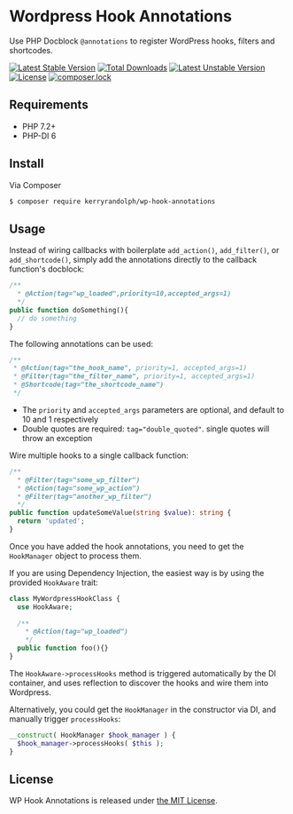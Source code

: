 # Wordpress Hook Annotations

Use PHP Docblock `@annotations` to register WordPress hooks, filters and shortcodes.

[![Latest Stable Version](https://poser.pugx.org/kerryrandolph/wp-hook-annotations/v/stable)](https://packagist.org/packages/kerryrandolph/wp-hook-annotations)
[![Total Downloads](https://poser.pugx.org/kerryrandolph/wp-hook-annotations/downloads)](https://packagist.org/packages/kerryrandolph/wp-hook-annotations)
[![Latest Unstable Version](https://poser.pugx.org/kerryrandolph/wp-hook-annotations/v/unstable)](https://packagist.org/packages/kerryrandolph/wp-hook-annotations)
[![License](https://poser.pugx.org/kerryrandolph/wp-hook-annotations/license)](https://packagist.org/packages/kerryrandolph/wp-hook-annotations)
[![composer.lock](https://poser.pugx.org/kerryrandolph/wp-hook-annotations/composerlock)](https://packagist.org/packages/kerryrandolph/wp-hook-annotations)

## Requirements

- PHP 7.2+
- PHP-DI 6

## Install

Via Composer

```bash
$ composer require kerryrandolph/wp-hook-annotations
```

## Usage

Instead of wiring callbacks with boilerplate `add_action()`, `add_filter()`, or `add_shortcode()`, 
simply add the annotations directly to the callback function's docblock:

```php
/**
  * @Action(tag="wp_loaded",priority=10,accepted_args=1)
  */
public function doSomething(){
  // do something
}
```

The following annotations can be used:

```php
/**
 * @Action(tag="the_hook_name", priority=1, accepted_args=1)
 * @Filter(tag="the_filter_name", priority=1, accepted_args=1)
 * @Shortcode(tag="the_shortcode_name")
 */
```

- The `priority` and `accepted_args` parameters are optional, and default to 10 and 1 respectively
- Double quotes are required: `tag="double_quoted"`. single quotes will throw an exception

Wire multiple hooks to a single callback function:

```php
/**
  * @Filter(tag="some_wp_filter")
  * @Action(tag="some_wp_action")
  * @Filter(tag="another_wp_filter")
  */
public function updateSomeValue(string $value): string {
  return 'updated';
}
```

Once you have added the hook annotations, you need to get the `HookManager` object to process them.

If you are using Dependency Injection, the easiest way is by using the provided `HookAware` trait:

```php
class MyWordpressHookClass {
  use HookAware;
  
  /**
    * @Action(tag="wp_loaded")
    */
  public function foo(){}
}
```

The `HookAware->processHooks` method is triggered automatically by the DI container, and uses reflection to discover the hooks and wire them into Wordpress.

Alternatively, you could get the `HookManager` in the constructor via DI, and manually trigger `processHooks`:

```php
__construct( HookManager $hook_manager ) {
  $hook_manager->processHooks( $this );
}
```

## License

WP Hook Annotations is released under [the MIT License](LICENSE).